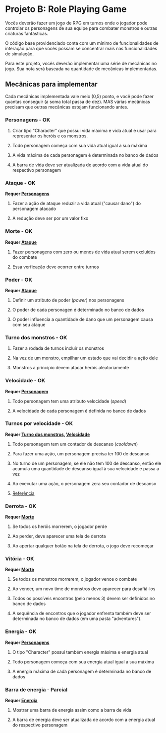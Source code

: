 
# Projeto B: Role Playing Game

Vocês deverão fazer um jogo de RPG em turnos onde o jogador pode
controlar os personagens de sua equipe para combater monstros e outras
criaturas fantásticas.

O código base providenciado conta com um mínimo de funcionalidades de interação
para que vocês possam se concentrar mais nas funcionalidades de simulação.

Para este projeto, vocês deverão implementar uma série de mecânicas no jogo.
Sua nota será baseada na quantidade de mecânicas implementadas.

## Mecânicas para implementar

Cada mecânicas implementada vale meio (0,5) ponto, e você pode fazer quantas
conseguir (a soma total passa de dez). MAS várias mecânicas precisam que outras
mecânicas estejam funcionando antes.

### Personagens - OK

1. Criar tipo "Character" que possui vida máxima e vida atual e usar para
representar os heróis e os monstros.

2. Todo personagem começa com sua vida atual igual a sua máxima

3. A vida máxima de cada personagem é determinada no banco de dados

4. A barra de vida deve ser atualizada de acordo com a vida atual do respectivo
personagem

### Ataque - OK

**Requer [Personagens](#personagens)**

1. Fazer a ação de ataque reduzir a vida atual ("causar dano") do personagem
atacado

2. A redução deve ser por um valor fixo

### Morte - OK

**Requer [Ataque](#ataque)**

1. Fazer personagens com zero ou menos de vida atual serem excluídos do combate

2. Essa verficação deve ocorrer entre turnos

### Poder - OK

**Requer [Ataque](#ataque)**

1. Definir um atributo de poder (*power*) nos personagens

2. O poder de cada personagen é determinado no banco de dados

3. O poder influencia a quantidade de dano que um personagem causa com seu
   ataque

### Turno dos monstros - OK

1. Fazer a rodada de turnos incluir os monstros

2. Na vez de um monstro, empilhar um estado que vai decidir a ação dele

3. Monstros a princípio devem atacar heróis aleatoriamente

### Velocidade - OK

**Requer [Personagem](#personagem)**

1. Todo personagem tem uma atributo velocidade (*speed*)

2. A velocidade de cada personagem é definida no banco de dados

### Turnos por velocidade - OK

**Requer [Turno dos monstros](#turno-dos-monstros), [Velocidade](#velocidade)**

1. Todo personagem tem um contador de descanso (*cooldown*)

2. Para fazer uma ação, um personagem precisa ter 100 de descanso

3. No turno de um personagem, se ele não tem 100 de descanso, então ele acumula uma quantidade de descanso igual à sua velocidade e passa a vez

4. Ao executar uma ação, o personagem zera seu contador de descanso

5. [Referência](http://journal.stuffwithstuff.com/2014/07/15/a-turn-based-game-loop/)

### Derrota - OK

**Requer [Morte](#morte)**

1. Se todos os heróis morrerem, o jogador perde

2. Ao perder, deve aparecer uma tela de derrota

3. Ao apertar qualquer botão na tela de derrota, o jogo deve recomeçar

### Vitória - OK

**Requer [Morte](#morte)**

1. Se todos os monstros morrerem, o jogador vence o combate

2. Ao vencer, um novo time de monstros deve aparecer para desafiá-los

3. Todos os possíveis encontros (pelo menos 3) devem ser definidos no banco de
dados

4. A sequência de encontros que o jogador enfrenta também deve ser determinada
no banco de dados (em uma pasta "adventures").

### Energia - OK

**Requer [Personagens](#personagens)**

1. O tipo "Character" possui também energia máxima e energia atual

2. Todo personagem começa com sua energia atual igual a sua máxima

3. A energia máxima de cada personagem é determinada no banco de dados

### Barra de energia - Parcial

**Requer [Energia](#energia)**

1. Mostrar uma barra de energia assim como a barra de vida

2. A barra de energia deve ser atualizada de acordo com a energia atual do respectivo personagem



